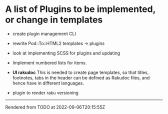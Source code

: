 # A list of Plugins to be implemented, or change in templates
>


*  create plugin management CLI

*  rewrite Pod::To::HTML2 templates -> plugins

*  look at implementing SCSS for plugins and updating

*  Implement numbered lists for items.

*  **UI rakudoc** This is needed to create page templates, so that titles, footnotes, tabs in the header can be defined as Rakudoc files, and hence have in different languages.

*  plugin to render raku versioning





----
Rendered from TODO at 2022-09-06T20:15:55Z